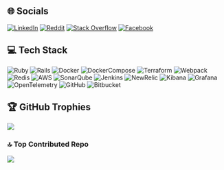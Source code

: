 ## 🌐 Socials
[![LinkedIn](https://img.shields.io/badge/LinkedIn-%230077B5.svg?logo=linkedin&logoColor=white)](https://linkedin.com/in/panagiotisplytas) [![Reddit](https://img.shields.io/badge/Reddit-%23FF4500.svg?logo=Reddit&logoColor=white)](https://reddit.com/user/PanagiotisPlytas) [![Stack Overflow](https://img.shields.io/badge/-Stackoverflow-FE7A16?logo=stack-overflow&logoColor=white)](https://stackoverflow.com/users/9113893) [![Facebook](https://img.shields.io/badge/Facebook-%231877F2.svg?logo=Facebook&logoColor=white)](https://facebook.com/panagiotis.plytas.1) 

## 💻 Tech Stack
![Ruby](https://img.shields.io/badge/ruby-%23CC342D.svg?style=flat&logo=ruby&logoColor=white)
![Rails](https://img.shields.io/badge/rails-%23CC0000.svg?style=flat&logo=ruby-on-rails&logoColor=white)
![Docker](https://img.shields.io/badge/docker-%230db7ed.svg?style=flat&logo=docker&logoColor=white)
![DockerCompose](https://img.shields.io/badge/Docker%20Compose-2496ED?style=flat&logo=docker&logoColor=white)
![Terraform](https://img.shields.io/badge/terraform-%235835CC.svg?style=flat&logo=terraform&logoColor=white)
![Webpack](https://img.shields.io/badge/webpack-%238DD6F9.svg?style=flat&logo=webpack&logoColor=black)
![Redis](https://img.shields.io/badge/redis-%23DD0031.svg?style=flat&logo=redis&logoColor=white)
![AWS](https://img.shields.io/badge/AWS-%23FF9900.svg?style=flat&logo=amazon-aws&logoColor=white)
![SonarQube](https://img.shields.io/badge/SonarQube-black?style=flat&logo=sonarqube&logoColor=4E9BCD)
![Jenkins](https://img.shields.io/badge/jenkins-%232C5263.svg?style=flat&logo=jenkins&logoColor=white)
![NewRelic](https://img.shields.io/badge/New%20Relic-1CE783?style=flat&logo=newrelic&logoColor=white)
![Kibana](https://img.shields.io/badge/Kibana-005571?style=flat&logo=Kibana&logoColor=white)
![Grafana](https://img.shields.io/badge/grafana-%23F46800.svg?style=flat&logo=grafana&logoColor=white)
![OpenTelemetry](https://img.shields.io/badge/OpenTelemetry-FFFFFF?&style=flat&logo=opentelemetry&logoColor=black)
![GitHub](https://img.shields.io/badge/github-%23121011.svg?style=flat&logo=github&logoColor=white)
![Bitbucket](https://img.shields.io/badge/bitbucket-%230047B3.svg?style=flat&logo=bitbucket&logoColor=white)

## 🏆 GitHub Trophies
![](https://github-profile-trophy.vercel.app/?username=panagiotisplytas&theme=onedark&no-frame=true&no-bg=false&margin-w=4)

### 🔝 Top Contributed Repo
![](https://github-contributor-stats.vercel.app/api?username=panagiotisplytas&limit=5&theme=dark&combine_all_yearly_contributions=true)
